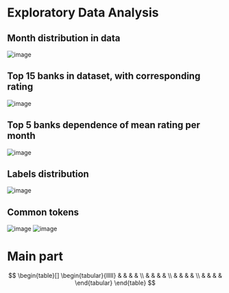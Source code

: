 # Exploratory Data Analysis
## Month distribution in data
![image](https://github.com/VGriga/bank_review_classification/assets/126509201/4bb0f123-4a9c-4d9e-85be-e04f3472e282)
## Top 15 banks in dataset, with corresponding rating
![image](https://github.com/VGriga/bank_review_classification/assets/126509201/552ec5ae-726c-453c-b227-574179c8231b)
## Top 5 banks dependence of mean rating per month 
![image](https://github.com/VGriga/bank_review_classification/assets/126509201/f97701b3-5e9b-4290-873c-e65b801d6512)
## Labels distribution
![image](https://github.com/VGriga/bank_review_classification/assets/126509201/e28c0e14-fa3f-48a9-8a79-2e2da0597bda)
## Common tokens
![image](https://github.com/VGriga/bank_review_classification/assets/126509201/4fce4e39-cb50-46c3-ab96-bf4164045a3a)
![image](https://github.com/VGriga/bank_review_classification/assets/126509201/8fe7133e-5963-4cbd-8ef1-3343a7b7b2d6)

# Main part
$$
\begin{table}[]
\begin{tabular}{lllll}
 &  &  &  &  \\
 &  &  &  &  \\
 &  &  &  &  \\
 &  &  &  & 
\end{tabular}
\end{table} 
$$

